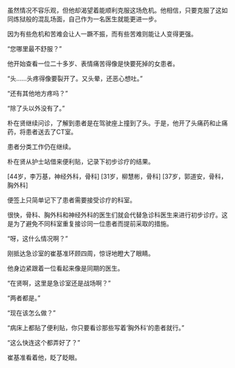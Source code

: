 虽然情况不容乐观，但他却渴望着能顺利克服这场危机。他相信，只要克服了这如同炼狱般的混乱场面，自己作为一名医生就能更进一步。

因为有些危机和苦难会让人一蹶不振，而有些苦难则能让人变得更强。

“您哪里最不舒服？”

他开始查看一位二十多岁、表情痛苦得像是快要死掉的女患者。

“头……头疼得像要裂开了。又头晕，还恶心想吐。”

“还有其他地方疼吗？”

“除了头以外没有了。”

朴在贤继续问诊，了解到患者是在驾驶座上撞到了头。于是，他开了头痛药和止痛药，将患者送去了CT室。

患者分类工作仍在继续。

朴在贤从护士站借来便利贴，记录下初步诊疗的结果。

[44岁，李万基，神经外科，骨科]
[31岁，柳慧彬，骨科]
[37岁，郭道安，骨科，胸外科]

便签上只简单记下了患者需要接受诊疗的科室。

很快，骨科、胸外科和神经外科的医生们就会代替急诊科医生来进行初步诊疗。这是为了避免不同科室重复接诊同一位患者而提前采取的措施。

“呀，这什么情况啊？”

刚抵达急诊室的崔基准环顾四周，惊讶地瞪大了眼睛。

他身边紧跟着一位看起来像是同期的医生。

“在贤啊，这里是急诊室还是战场啊？”

“两者都是。”

“现在该怎么做？”

“病床上都贴了便利贴，你只要看诊那些写着‘胸外科’的患者就行。”

“这么快连这个都弄好了？”

崔基准看着他，眨了眨眼。